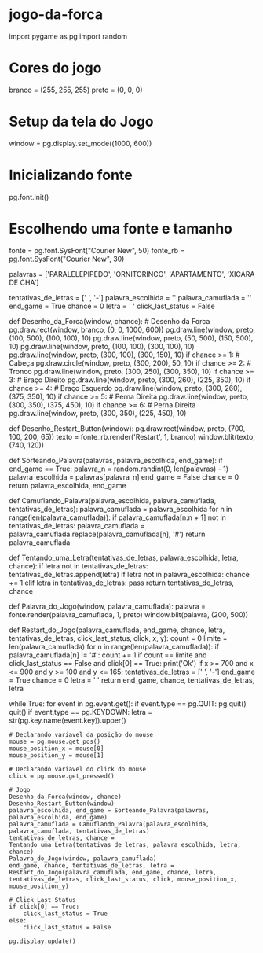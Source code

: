 # jogo-da-forca

import pygame as pg
import random

# Cores do jogo
branco = (255, 255, 255)
preto = (0, 0, 0)

# Setup da tela do Jogo
window = pg.display.set_mode((1000, 600))

# Inicializando fonte
pg.font.init()
# Escolhendo uma fonte e tamanho
fonte = pg.font.SysFont("Courier New", 50)
fonte_rb = pg.font.SysFont("Courier New", 30)

palavras = ['PARALELEPIPEDO',
            'ORNITORINCO',
            'APARTAMENTO',
            'XICARA DE CHA']

tentativas_de_letras = [' ', '-']
palavra_escolhida = ''
palavra_camuflada = ''
end_game = True
chance = 0
letra = ' '
click_last_status = False

def Desenho_da_Forca(window, chance):
    # Desenho da Forca
    pg.draw.rect(window, branco, (0, 0, 1000, 600))
    pg.draw.line(window, preto, (100, 500), (100, 100), 10)
    pg.draw.line(window, preto, (50, 500), (150, 500), 10)
    pg.draw.line(window, preto, (100, 100), (300, 100), 10)
    pg.draw.line(window, preto, (300, 100), (300, 150), 10)
    if chance >= 1:
        # Cabeça
        pg.draw.circle(window, preto, (300, 200), 50, 10)
    if chance >= 2:
        # Tronco
        pg.draw.line(window, preto, (300, 250), (300, 350), 10)
    if chance >= 3:
        # Braço Direito
        pg.draw.line(window, preto, (300, 260), (225, 350), 10)
    if chance >= 4:
        # Braço Esquerdo
        pg.draw.line(window, preto, (300, 260), (375, 350), 10)
    if chance >= 5:
        # Perna Direita
        pg.draw.line(window, preto, (300, 350), (375, 450), 10)
    if chance >= 6:
        # Perna Direita
        pg.draw.line(window, preto, (300, 350), (225, 450), 10)

def Desenho_Restart_Button(window):
    pg.draw.rect(window, preto, (700, 100, 200, 65))
    texto = fonte_rb.render('Restart', 1, branco)
    window.blit(texto, (740, 120))

def Sorteando_Palavra(palavras, palavra_escolhida, end_game):
    if end_game == True:
        palavra_n = random.randint(0, len(palavras) - 1)
        palavra_escolhida = palavras[palavra_n]
        end_game = False
        chance = 0
    return palavra_escolhida, end_game

def Camuflando_Palavra(palavra_escolhida, palavra_camuflada, tentativas_de_letras):
    palavra_camuflada = palavra_escolhida
    for n in range(len(palavra_camuflada)):
        if palavra_camuflada[n:n + 1] not in tentativas_de_letras:
            palavra_camuflada = palavra_camuflada.replace(palavra_camuflada[n], '#')
    return palavra_camuflada

def Tentando_uma_Letra(tentativas_de_letras, palavra_escolhida, letra, chance):
    if letra not in tentativas_de_letras:
        tentativas_de_letras.append(letra)
        if letra not in palavra_escolhida:
            chance += 1
    elif letra in tentativas_de_letras:
        pass
    return tentativas_de_letras, chance

def Palavra_do_Jogo(window, palavra_camuflada):
    palavra = fonte.render(palavra_camuflada, 1, preto)
    window.blit(palavra, (200, 500))

def Restart_do_Jogo(palavra_camuflada, end_game, chance, letra, tentativas_de_letras, click_last_status, click, x, y):
    count = 0
    limite = len(palavra_camuflada)
    for n in range(len(palavra_camuflada)):
        if palavra_camuflada[n] != '#':
            count += 1
    if count == limite and click_last_status == False and click[0] == True:
        print('Ok')
        if x >= 700 and x <= 900 and y >= 100 and y <= 165:
            tentativas_de_letras = [' ', '-']
            end_game = True
            chance = 0
            letra = ' '
    return end_game, chance, tentativas_de_letras, letra

while True:
    for event in pg.event.get():
        if event.type == pg.QUIT:
            pg.quit()
            quit()
        if event.type == pg.KEYDOWN:
            letra = str(pg.key.name(event.key)).upper()

    # Declarando variavel da posição do mouse
    mouse = pg.mouse.get_pos()
    mouse_position_x = mouse[0]
    mouse_position_y = mouse[1]

    # Declarando variavel do click do mouse
    click = pg.mouse.get_pressed()

    # Jogo
    Desenho_da_Forca(window, chance)
    Desenho_Restart_Button(window)
    palavra_escolhida, end_game = Sorteando_Palavra(palavras, palavra_escolhida, end_game)
    palavra_camuflada = Camuflando_Palavra(palavra_escolhida, palavra_camuflada, tentativas_de_letras)
    tentativas_de_letras, chance = Tentando_uma_Letra(tentativas_de_letras, palavra_escolhida, letra, chance)
    Palavra_do_Jogo(window, palavra_camuflada)
    end_game, chance, tentativas_de_letras, letra = Restart_do_Jogo(palavra_camuflada, end_game, chance, letra, tentativas_de_letras, click_last_status, click, mouse_position_x, mouse_position_y)

    # Click Last Status
    if click[0] == True:
        click_last_status = True
    else:
        click_last_status = False

    pg.display.update()
